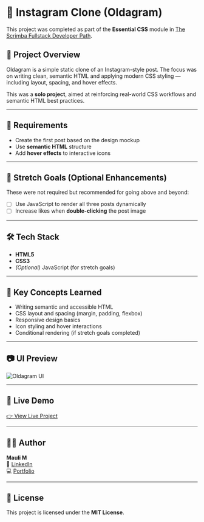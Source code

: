 # 📸 Instagram Clone (Oldagram)

This project was completed as part of the **Essential CSS** module in [The Scrimba Fullstack Developer Path](https://scrimba.com/fullstack-path-c0fullstack).

## 📌 Project Overview

Oldagram is a simple static clone of an Instagram-style post. The focus was on writing clean, semantic HTML and applying modern CSS styling — including layout, spacing, and hover effects.

This was a **solo project**, aimed at reinforcing real-world CSS workflows and semantic HTML best practices.

---

## 🎯 Requirements

- Create the first post based on the design mockup
- Use **semantic HTML** structure
- Add **hover effects** to interactive icons

---

## 🚀 Stretch Goals (Optional Enhancements)

These were not required but recommended for going above and beyond:

- [ ] Use JavaScript to render all three posts dynamically
- [ ] Increase likes when **double-clicking** the post image

---

## 🛠️ Tech Stack

- **HTML5**
- **CSS3**
- *(Optional)* JavaScript (for stretch goals)

---

## 🧠 Key Concepts Learned

- Writing semantic and accessible HTML
- CSS layout and spacing (margin, padding, flexbox)
- Responsive design basics
- Icon styling and hover interactions
- Conditional rendering (if stretch goals completed)

---

## 📷 UI Preview

![Oldagram UI](./screenshot.png)

---

## 🔗 Live Demo

[👉 View Live Project](https://scrimba-insta-clone.netlify.app/)

---

## 🧑‍💻 Author

**Mauli M**  
🚀 [LinkedIn](https://www.linkedin.com/in/maulimogal/)  
💻 [Portfolio](https://maulimogal.com/)  

---

## 📃 License

This project is licensed under the **MIT License**.